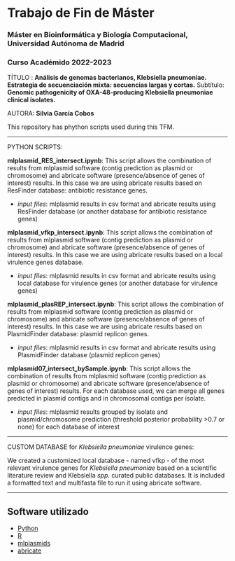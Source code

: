 # Trabajo de Fin de Máster
###  Máster en Bioinformática y Biología Computacional, Universidad Autónoma de Madrid
### Curso Académido 2022-2023

TÍTULO : **Análisis de genomas bacterianos, Klebsiella pneumoniae. Estrategia de secuenciación mixta: secuencias largas y cortas.** 
   Subtítulo: **Genomic pathogenicity of OXA-48-producing Klebsiella pneumoniae clinical isolates.**

AUTORA: **Silvia García Cobos**

This repository has phython scripts used during this TFM. 

__________

PYTHON SCRIPTS:

**mlplasmid_RES_intersect.ipynb**: This script allows the combination of results from mlplasmid software (contig prediction as plasmid or chromosome) and abricate software (presence/absence of genes of interest) results. In this case we are using abricate results based on ResFinder database: antibiotic resistance genes. 
   * *input files*: mlplasmid results in csv format and abricate results using ResFinder database (or another database for antibiotic resistance genes)

**mlplasmid_vfkp_intersect.ipynb**: This script allows the combination of results from mlplasmid software (contig prediction as plasmid or chromosome) and abricate software (presence/absence of genes of interest) results. In this case we are using abricate results based on a local virulence genes database. 
   * *input files*: mlplasmid results in csv format and abricate results using local database for virulence genes (or another database for virulence genes)
   
**mlplasmid_plasREP_intersect.ipynb**: This script allows the combination of results from mlplasmid software (contig prediction as plasmid or chromosome) and abricate software (presence/absence of genes of interest) results. In this case we are using abricate results based on PlasmidFinder database: plasmid replicon genes.
   * *input files*: mlplasmid results in csv format and abricate results using PlasmidFinder database (plasmid replicon genes)

**mlplasmid07_intersect_bySample.ipynb**: This script allows the combination of results from mlplasmid software (contig prediction as plasmid or chromosome) and abricate software (presence/absence of genes of interest) results. For each database used, we can merge all genes predicted in plasmid contigs and in chromosomal contigs per isolate.
   * *input files*: mlplasmid results grouped by isolate and plasmid/chromosome prediction (threshold posterior probability >0.7 or none) for each database of interest


______
CUSTOM DATABASE for *Klebsiella pneumoniae* virulence genes:

   We created a customized local database - named vfkp - of the most relevant virulence genes for *Klebsiella pneumoniae* based on a scientific literature review and Klebsiella *spp.* curated public databases. It is included a formatted text and multifasta file to run it using abricate software. 
 
____


## Software utilizado

* [Python](https://www.python.org)
* [R](https://www.r-project.org)
* [mlplasmids](https://gitlab.com/sirarredondo/mlplasmids)
* [abricate](https://github.com/tseemann/abricate)

